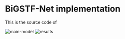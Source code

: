 # BiGSTF-Net implementation

This is the source code of <A Novel Vision Transformer based Multimodal Fusion Approach for Clinical MDD Diagnosis Using EEG and Audio Signals>

![main-model](pictures/main-model.png "BiGSTF-Net model")
![results](pictures/results.png "BiGSTF-Net results")
